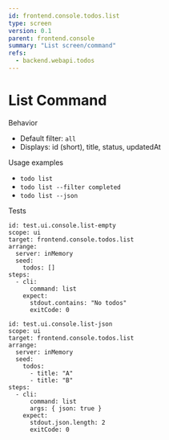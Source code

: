 ```yaml
---
id: frontend.console.todos.list
type: screen
version: 0.1
parent: frontend.console
summary: "List screen/command"
refs:
  - backend.webapi.todos
---
```


# List Command

Behavior
- Default filter: `all`
- Displays: id (short), title, status, updatedAt

Usage examples
- `todo list`
- `todo list --filter completed`
- `todo list --json`

Tests
```specapp-test
id: test.ui.console.list-empty
scope: ui
target: frontend.console.todos.list
arrange:
  server: inMemory
  seed:
    todos: []
steps:
  - cli:
      command: list
    expect:
      stdout.contains: "No todos"
      exitCode: 0
```

```specapp-test
id: test.ui.console.list-json
scope: ui
target: frontend.console.todos.list
arrange:
  server: inMemory
  seed:
    todos:
      - title: "A"
      - title: "B"
steps:
  - cli:
      command: list
      args: { json: true }
    expect:
      stdout.json.length: 2
      exitCode: 0
```
